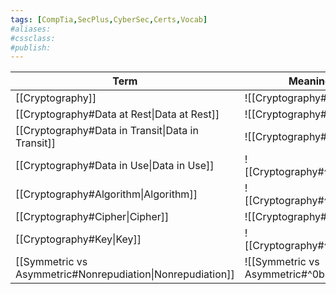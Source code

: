```yaml
---
tags: [CompTia,SecPlus,CyberSec,Certs,Vocab]
#aliases:
#cssclass:
#publish:
---
```


| Term                                                       | Meaning                              |
| ---------------------------------------------------------- | ------------------------------------ |
| [[Cryptography]]                                           | ![[Cryptography#^f77f15]]            |
| [[Cryptography#Data at Rest\|Data at Rest]]                | ![[Cryptography#^44fd90]]            |
| [[Cryptography#Data in Transit\|Data in Transit]]          | ![[Cryptography#^61a9df]]            |
| [[Cryptography#Data in Use\|Data in Use]]                  | ![[Cryptography#^2df323]]            |
| [[Cryptography#Algorithm\|Algorithm]]                      | ![[Cryptography#^0d1470]]            |
| [[Cryptography#Cipher\|Cipher]]                            | ![[Cryptography#^fc99f4]]            |
| [[Cryptography#Key\|Key]]                                  | ![[Cryptography#^7a4dc0]]            |
| [[Symmetric vs Asymmetric#Nonrepudiation\|Nonrepudiation]] | ![[Symmetric vs Asymmetric#^0b9f33]] | 
